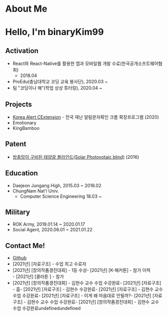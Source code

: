 # About Me

# Hello, I'm binaryKim99

## Activation

- React와 React-Native를 활용한 앱과 모바일웹 개발 수료(한국공개소프트웨어협회)
  - 2018.04
- ProEdu(충남대학교 코딩 교육 봉사단), 2020.03 ~
- 팀 "코딩이나 해"(학업 상상 튜터링), 2020.04 ~

## Projects

- [Korea Alert CExtension](https://github.com/DuckSooKoong/Korea_Alert_CExtension) - 전국 재난 알림문자확인 크롬 확장프로그램 (2020)
- Emotionary
- KingBamboo

## Patent

- [방충망이 구비된 태양광 블라인드(Solar Photovotaic blind)](http://kipris.or.kr/mobile/search/view_patent.do?applno=1020160075033) (2016)

## Education

- Daejeon Jungang High, 2015.03 ~ 2018.02
- ChungNam Nat'l Univ.
  - Computer Science Engineering 18.03 ~

## Military

- ROK Army, 2019.01.14 ~ 2020.01.17
- Social Agent, 2020.06.01 ~ 2021.01.22

## Contact Me!

- [Github](https://github.com/dblepart99)
- [2021년] [자료구조] - 수업 최고 수료자
- [2021년] [창의작품경진대회] - 1등 수상- [2021년] [K-해커톤] - 참가 이력 <br/> - [2021년] [콜라톤 ] - 참가 
- [2021년] [창의작품경진대회] - 김현수 교수 수업 수강완료- [2021년] [자료구조] - 흠- [2021년] [자료구조] - 김현수 수강완료- [2021년] [자료구조] - 김현수 교수 수업 수강완료- [2021년] [자료구조] - 이게 왜 마음대로 안될까?- [2021년] [자료구조] - 김현수 교수 수업 수강완료- [2021년] [창의작품경진대회] - 김현수 교수 수업 수강완료undefinedundefined